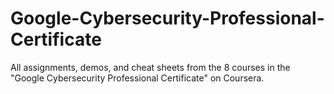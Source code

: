 # Google-Cybersecurity-Professional-Certificate
All assignments, demos, and cheat sheets from the 8 courses in the "Google Cybersecurity Professional Certificate" on Coursera.

